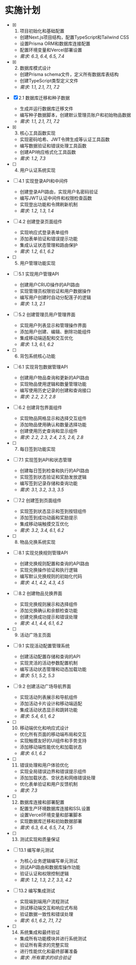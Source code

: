 # 实施计划

- [x] 1. 项目初始化和基础配置
  - 创建Next.js项目结构，配置TypeScript和Tailwind CSS
  - 设置Prisma ORM和数据库连接配置
  - 配置环境变量和Vercel部署设置
  - _需求: 6.3, 6.4, 6.5, 7.4_

- [x] 2. 数据库模式设计
  - 创建Prisma schema文件，定义所有数据库表结构
  - 创建TypeScript类型定义文件
  - _需求: 1.1, 2.1, 7.1, 7.2_

- [x] 2.1 数据库迁移和种子数据
  - 生成并运行数据库迁移文件
  - 编写种子数据脚本，创建默认管理员账户和初始物品数据
  - _需求: 1.1, 2.1, 7.1, 7.2_

- [x] 3. 核心工具函数实现
  - 实现密码哈希、JWT令牌生成等认证工具函数
  - 编写数据验证和错误处理工具函数
  - 创建API响应格式化工具函数
  - _需求: 1.2, 7.3_

- [ ] 4. 用户认证系统实现
- [ ] 4.1 实现登录API和中间件
  - 创建登录API路由，实现用户名密码验证
  - 编写JWT认证中间件和权限检查函数
  - 实现登出功能和令牌刷新机制
  - _需求: 1.2, 1.3, 1.4_

- [ ] 4.2 创建登录页面组件
  - 实现响应式登录表单组件
  - 添加表单验证和错误提示功能
  - 集成认证状态管理和路由保护
  - _需求: 1.2, 6.1, 6.2_

- [ ] 5. 用户管理功能实现
- [ ] 5.1 实现用户管理API
  - 创建用户CRUD操作的API路由
  - 实现管理员权限验证和用户数据操作
  - 编写用户创建时自动分配莲子的逻辑
  - _需求: 1.3, 2.1_

- [ ] 5.2 创建管理员用户管理界面
  - 实现用户列表显示和管理操作界面
  - 添加用户创建、编辑、删除功能组件
  - 集成移动端适配和交互优化
  - _需求: 1.3, 6.1, 6.2_

- [ ] 6. 背包系统核心功能
- [ ] 6.1 实现背包数据管理API
  - 创建用户物品查询和更新的API路由
  - 实现物品使用逻辑和数量管理功能
  - 编写使用历史记录的创建和查询接口
  - _需求: 2.2, 2.7, 2.8_

- [ ] 6.2 创建背包界面组件
  - 实现物品网格显示和选择交互组件
  - 添加物品使用确认和数量选择功能
  - 创建使用历史查询和显示组件
  - _需求: 2.2, 2.3, 2.4, 2.5, 2.6, 2.8_

- [ ] 7. 每日签到功能实现
- [ ] 7.1 实现签到API和状态管理
  - 创建每日签到检查和执行的API路由
  - 实现签到状态验证和奖励发放逻辑
  - 编写签到记录存储和查询功能
  - _需求: 3.1, 3.2, 3.3, 3.5_

- [ ] 7.2 创建签到页面组件
  - 实现签到状态显示和签到按钮组件
  - 添加签到成功动画和奖励提示
  - 集成移动端触摸交互优化
  - _需求: 3.2, 3.4, 6.1, 6.2_

- [ ] 8. 物品兑换系统实现
- [ ] 8.1 实现兑换规则管理API
  - 创建兑换规则配置和查询的API路由
  - 实现兑换操作验证和执行逻辑
  - 编写默认兑换规则的初始化代码
  - _需求: 4.1, 4.2, 4.3, 4.5_

- [ ] 8.2 创建物品兑换界面
  - 实现兑换规则展示和选择组件
  - 添加兑换确认和余额检查功能
  - 创建兑换成功提示和错误处理
  - _需求: 4.1, 4.4, 6.1, 6.2_

- [ ] 9. 活动广场主页面
- [ ] 9.1 实现活动配置管理系统
  - 创建活动配置存储和查询的API
  - 实现灵活的活动参数配置机制
  - 编写活动状态管理和动态加载功能
  - _需求: 5.1, 5.2, 5.3_

- [ ] 9.2 创建活动广场导航界面
  - 实现活动列表展示和导航组件
  - 添加活动卡片设计和移动端适配
  - 集成活动状态显示和跳转功能
  - _需求: 5.4, 6.1, 6.2_

- [ ] 10. 移动端优化和响应式设计
  - 优化所有页面的移动端布局和交互
  - 实现触摸友好的UI组件和手势支持
  - 添加移动端性能优化和加载状态
  - _需求: 6.1, 6.2_

- [ ] 11. 错误处理和用户体验优化
  - 实现全局错误边界和错误提示组件
  - 添加加载状态、空状态和网络错误处理
  - 优化表单验证和用户反馈机制
  - _需求: 7.3_

- [ ] 12. 数据库连接和部署配置
  - 配置生产环境数据库连接和SSL设置
  - 设置Vercel环境变量和部署脚本
  - 实现数据库迁移和初始数据部署
  - _需求: 6.3, 6.4, 6.5, 7.4, 7.5_

- [ ] 13. 测试实现和质量保证
- [ ] 13.1 编写单元测试
  - 为核心业务逻辑编写单元测试
  - 测试API路由和数据库操作功能
  - 验证认证和权限控制逻辑
  - _需求: 1.2, 1.3, 2.7, 3.3, 4.2_

- [ ] 13.2 编写集成测试
  - 实现端到端用户流程测试
  - 测试移动端交互和响应式布局
  - 验证数据一致性和错误处理
  - _需求: 6.1, 6.2, 7.1, 7.2_

- [ ] 14. 系统集成和最终验证
  - 集成所有功能模块并进行系统测试
  - 验证所有需求的完整实现
  - 进行性能优化和最终部署准备
  - _需求: 所有需求的综合验证_